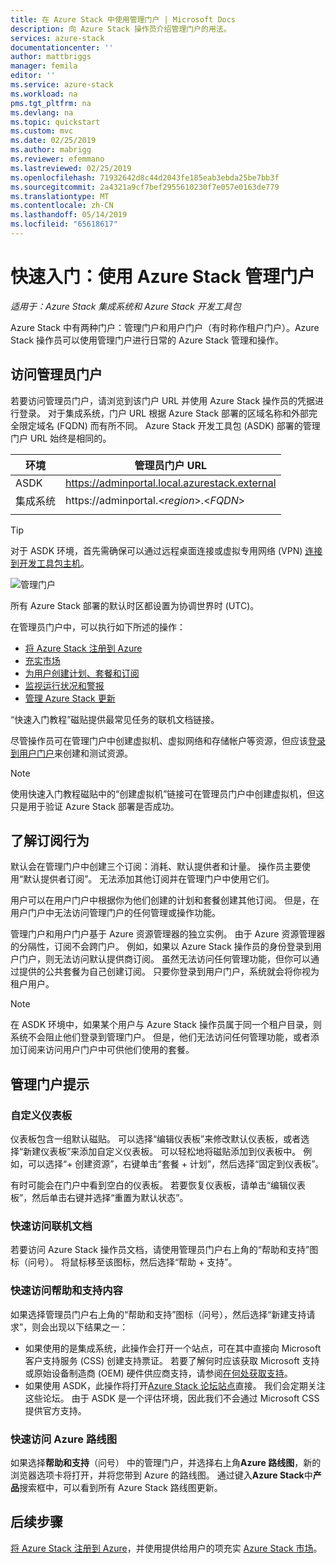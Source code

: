 ```yaml
---
title: 在 Azure Stack 中使用管理门户 | Microsoft Docs
description: 向 Azure Stack 操作员介绍管理门户的用法。
services: azure-stack
documentationcenter: ''
author: mattbriggs
manager: femila
editor: ''
ms.service: azure-stack
ms.workload: na
pms.tgt_pltfrm: na
ms.devlang: na
ms.topic: quickstart
ms.custom: mvc
ms.date: 02/25/2019
ms.author: mabrigg
ms.reviewer: efemmano
ms.lastreviewed: 02/25/2019
ms.openlocfilehash: 71932642d8c44d2043fe185eab3ebda25be7bb3f
ms.sourcegitcommit: 2a4321a9cf7bef2955610230f7e057e0163de779
ms.translationtype: MT
ms.contentlocale: zh-CN
ms.lasthandoff: 05/14/2019
ms.locfileid: "65618617"
---
```

# <a name="quickstart-use-the-azure-stack-administration-portal"></a>快速入门：使用 Azure Stack 管理门户

*适用于：Azure Stack 集成系统和 Azure Stack 开发工具包*

Azure Stack 中有两种门户：管理门户和用户门户（有时称作租户门户）。Azure Stack 操作员可以使用管理门户进行日常的 Azure Stack 管理和操作。

## <a name="access-the-administrator-portal"></a>访问管理员门户

若要访问管理员门户，请浏览到该门户 URL 并使用 Azure Stack 操作员的凭据进行登录。 对于集成系统，门户 URL 根据 Azure Stack 部署的区域名称和外部完全限定域名 (FQDN) 而有所不同。 Azure Stack 开发工具包 (ASDK) 部署的管理门户 URL 始终是相同的。 

| 环境 | 管理员门户 URL |   
| -- | -- | 
| ASDK| https://adminportal.local.azurestack.external  |
| 集成系统 | https://adminportal.&lt;*region*&gt;.&lt;*FQDN*&gt; | 
| | |

> [!TIP]
> 对于 ASDK 环境，首先需确保可以通过远程桌面连接或虚拟专用网络 (VPN) [连接到开发工具包主机](../asdk/asdk-connect.md)。

 ![管理门户](media/azure-stack-manage-portals/admin-portal.png)

所有 Azure Stack 部署的默认时区都设置为协调世界时 (UTC)。 

在管理员门户中，可以执行如下所述的操作：

* [将 Azure Stack 注册到 Azure](azure-stack-registration.md)
* [充实市场](azure-stack-download-azure-marketplace-item.md)
* [为用户创建计划、套餐和订阅](azure-stack-plan-offer-quota-overview.md)
* [监视运行状况和警报](azure-stack-monitor-health.md)
* [管理 Azure Stack 更新](azure-stack-updates.md)

“快速入门教程”磁贴提供最常见任务的联机文档链接。

尽管操作员可在管理门户中创建虚拟机、虚拟网络和存储帐户等资源，但应该[登录到用户门户](../user/azure-stack-use-portal.md)来创建和测试资源。

>[!NOTE]
>使用快速入门教程磁贴中的“创建虚拟机”链接可在管理员门户中创建虚拟机，但这只是用于验证 Azure Stack 部署是否成功。

## <a name="understand-subscription-behavior"></a>了解订阅行为

默认会在管理门户中创建三个订阅：消耗、默认提供者和计量。 操作员主要使用“默认提供者订阅”。 无法添加其他订阅并在管理门户中使用它们。 

用户可以在用户门户中根据你为他们创建的计划和套餐创建其他订阅。 但是，在用户门户中无法访问管理门户的任何管理或操作功能。

管理门户和用户门户基于 Azure 资源管理器的独立实例。 由于 Azure 资源管理器的分隔性，订阅不会跨门户。 例如，如果以 Azure Stack 操作员的身份登录到用户门户，则无法访问默认提供商订阅。 虽然无法访问任何管理功能，但你可以通过提供的公共套餐为自己创建订阅。 只要你登录到用户门户，系统就会将你视为租户用户。

  >[!NOTE]
  >在 ASDK 环境中，如果某个用户与 Azure Stack 操作员属于同一个租户目录，则系统不会阻止他们登录到管理门户。 但是，他们无法访问任何管理功能，或者添加订阅来访问用户门户中可供他们使用的套餐。

## <a name="administration-portal-tips"></a>管理门户提示

### <a name="customize-the-dashboard"></a>自定义仪表板

仪表板包含一组默认磁贴。 可以选择“编辑仪表板”来修改默认仪表板，或者选择“新建仪表板”来添加自定义仪表板。 可以轻松地将磁贴添加到仪表板中。 例如，可以选择“+ 创建资源”，右键单击“套餐 + 计划”，然后选择“固定到仪表板”。

有时可能会在门户中看到空白的仪表板。 若要恢复仪表板，请单击“编辑仪表板”，然后单击右键并选择“重置为默认状态”。

### <a name="quick-access-to-online-documentation"></a>快速访问联机文档

若要访问 Azure Stack 操作员文档，请使用管理员门户右上角的“帮助和支持”图标（问号）。 将鼠标移至该图标，然后选择“帮助 + 支持”。

### <a name="quick-access-to-help-and-support"></a>快速访问帮助和支持内容

如果选择管理员门户右上角的“帮助和支持”图标（问号），然后选择“新建支持请求”，则会出现以下结果之一：

- 如果使用的是集成系统，此操作会打开一个站点，可在其中直接向 Microsoft 客户支持服务 (CSS) 创建支持票证。 若要了解何时应该获取 Microsoft 支持或原始设备制造商 (OEM) 硬件供应商支持，请参阅[在何处获取支持](azure-stack-manage-basics.md#where-to-get-support)。
- 如果使用 ASDK，此操作将打开[Azure Stack 论坛站点](https://social.msdn.microsoft.com/Forums/home?forum=AzureStack)直接。 我们会定期关注这些论坛。 由于 ASDK 是一个评估环境，因此我们不会通过 Microsoft CSS 提供官方支持。

### <a name="quick-access-to-the-azure-roadmap"></a>快速访问 Azure 路线图

如果选择**帮助和支持**（问号） 中的管理门户，并选择右上角**Azure 路线图**，新的浏览器选项卡将打开，并将您带到 Azure 的路线图。 通过键入**Azure Stack**中**产品**搜索框中，可以看到所有 Azure Stack 路线图更新。

## <a name="next-steps"></a>后续步骤

[将 Azure Stack 注册到 Azure](azure-stack-registration.md)，并使用提供给用户的项充实 [Azure Stack 市场](azure-stack-marketplace.md)。 
